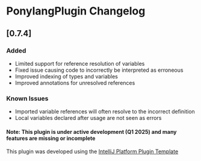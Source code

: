 <!-- Keep a Changelog guide -> https://keepachangelog.com -->

# PonylangPlugin Changelog

## [0.7.4]

### Added
- Limited support for reference resolution of variables  
- Fixed issue causing code to incorrectly be interpreted as erroneous
- Improved indexing of types and variables
- Improved annotations for unresolved references

### Known Issues
- Imported variable references will often resolve to the incorrect definition
- Local variables declared after usage are not seen as errors

#### Note: This plugin is under active development (Q1 2025) and many features are missing or incomplete

This plugin was developed using the [IntelliJ Platform Plugin Template](https://github.com/JetBrains/intellij-platform-plugin-template)

